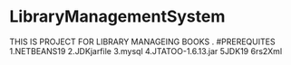# LibraryManagementSystem
THIS IS PROJECT FOR LIBRARY MANAGEING BOOKS .
#PREREQUITES
1.NETBEANS19
2.JDKjarfile
3.mysql
4.JTATOO-1.6.13.jar
5JDK19
6rs2Xml
